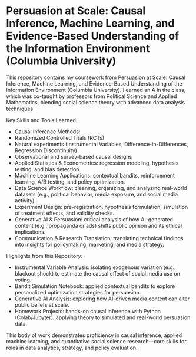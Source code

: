 # Persuasion at Scale: Causal Inference, Machine Learning, and Evidence-Based Understanding of the Information Environment (Columbia University)
This repository contains my coursework from Persuasion at Scale: Causal Inference, Machine Learning, and Evidence-Based Understanding of the Information Environment (Columbia University). I earned an A in the class, which was co-taught by professors from Political Science and Applied Mathematics, blending social science theory with advanced data analysis techniques.

Key Skills and Tools Learned:
- Causal Inference Methods:
- Randomized Controlled Trials (RCTs)
- Natural experiments (Instrumental Variables, Difference-in-Differences, Regression Discontinuity)
- Observational and survey-based causal designs
- Applied Statistics & Econometrics: regression modeling, hypothesis testing, and bias detection.
- Machine Learning Applications: contextual bandits, reinforcement learning, A/B testing, and policy optimization.
- Data Science Workflow: cleaning, organizing, and analyzing real-world datasets (e.g., political behavior, media exposure, and social media activity).
- Experiment Design: pre-registration, hypothesis formulation, simulation of treatment effects, and validity checks.
- Generative AI & Persuasion: critical analysis of how AI-generated content (e.g., propaganda or ads) shifts public opinion and its ethical implications.
- Communication & Research Translation: translating technical findings into insights for policymaking, marketing, and media strategy.

Highlights from this Repository:
- Instrumental Variable Analysis: isolating exogenous variation (e.g., blackout shock) to estimate the causal effect of social media use on voting.
- Bandit Simulation Notebook: applied contextual bandits to explore personalized optimization strategies for persuasion.
- Generative AI Analysis: exploring how AI-driven media content can alter public beliefs at scale.
- Homework Projects: hands-on causal inference with Python (Colab/Jupyter), applying theory to simulated and real-world persuasion data.

This body of work demonstrates proficiency in causal inference, applied machine learning, and quantitative social science research—core skills for roles in data analytics, strategy, and policy evaluation.
